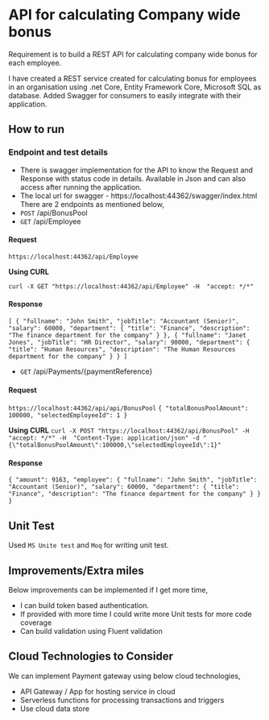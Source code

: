 # API for calculating Company wide bonus

Requirement is to build a REST API for calculating company wide bonus for each employee.

I have created a REST service created for calculating bonus for employees in an organisation using .net Core, Entity Framework Core, Microsoft SQL as database. Added Swagger for consumers to easily integrate with their application.

## How to run
### Endpoint and test details
- There is swagger implementation for the API to know the Request and Response with status code in details. Available in Json and can also access after running the application.
- The local url for swagger - https://localhost:44362/swagger/index.html
There are 2 endpoints as mentioned below,
- `POST` /api/BonusPool
- `GET` /api/Employee
#### Request
`https://localhost:44362/api/Employee`

**Using CURL**

`curl -X GET "https://localhost:44362/api/Employee" -H  "accept: */*"`
#### Response
`[
  {
    "fullname": "John Smith",
    "jobTitle": "Accountant (Senior)",
    "salary": 60000,
    "department": {
      "title": "Finance",
      "description": "The finance department for the company"
    }
  },
  {
    "fullname": "Janet Jones",
    "jobTitle": "HR Director",
    "salary": 90000,
    "department": {
      "title": "Human Resources",
      "description": "The Human Resources department for the company"
    }
  }
 ]`
- `GET` /api/Payments/{paymentReference}
#### Request
`https://localhost:44362/api/api/BonusPool`
`{
  "totalBonusPoolAmount": 100000,
  "selectedEmployeeId": 1
}`

**Using CURL**
`curl -X POST "https://localhost:44362/api/BonusPool" -H  "accept: */*" -H  "Content-Type: application/json" -d "{\"totalBonusPoolAmount\":100000,\"selectedEmployeeId\":1}"
`

#### Response
`{
  "amount": 9163,
  "employee": {
    "fullname": "John Smith",
    "jobTitle": "Accountant (Senior)",
    "salary": 60000,
    "department": {
      "title": "Finance",
      "description": "The finance department for the company"
    }
  }
}`

## Unit Test
Used `MS Unite test` and `Moq` for writing unit test.

## Improvements/Extra miles
Below improvements can be implemented if I get more time,
 - I can build token based authentication.
 - If provided with more time I could write more Unit tests for more code coverage
 - Can build validation using Fluent validation

## Cloud Technologies to Consider
We can implement Payment gateway using below cloud technologies,
 - API Gateway / App for hosting service in cloud
 - Serverless functions for processing transactions and triggers
 - Use cloud data store
